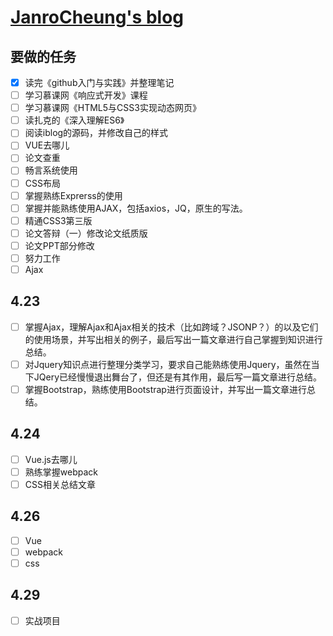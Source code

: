 # [JanroCheung's blog](https://angelpray.github.io)

## 要做的任务
- [x] 读完《github入门与实践》并整理笔记
- [ ] 学习慕课网《响应式开发》课程
- [ ] 学习慕课网《HTML5与CSS3实现动态网页》
- [ ] 读扎克的《深入理解ES6》
- [ ] 阅读iblog的源码，并修改自己的样式
- [ ] VUE去哪儿
- [ ] 论文查重
- [ ] 畅言系统使用
- [ ] CSS布局
- [ ] 掌握熟练Exprerss的使用
- [ ] 掌握并能熟练使用AJAX，包括axios，JQ，原生的写法。
- [ ] 精通CSS3第三版 
- [ ] 论文答辩（一）修改论文纸质版
- [ ] 论文PPT部分修改
- [ ] 努力工作
- [ ] Ajax

## 4.23

- [ ] 掌握Ajax，理解Ajax和Ajax相关的技术（比如跨域？JSONP？）的以及它们的使用场景，并写出相关的例子，最后写出一篇文章进行自己掌握到知识进行总结。
- [ ] 对Jquery知识点进行整理分类学习，要求自己能熟练使用Jquery，虽然在当下JQery已经慢慢退出舞台了，但还是有其作用，最后写一篇文章进行总结。
- [ ] 掌握Bootstrap，熟练使用Bootstrap进行页面设计，并写出一篇文章进行总结。

## 4.24

- [ ] Vue.js去哪儿
- [ ] 熟练掌握webpack
- [ ] CSS相关总结文章

## 4.26

- [ ] Vue
- [ ] webpack
- [ ] css

## 4.29 
- [ ] 实战项目 

